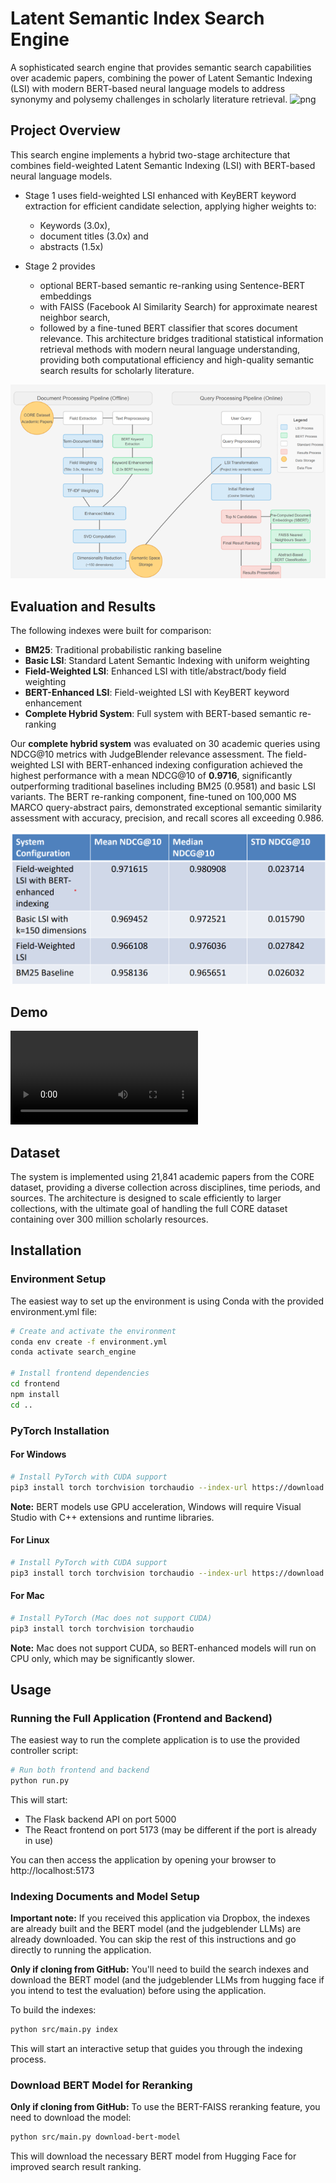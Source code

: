 # Latent Semantic Index Search Engine

A sophisticated search engine that provides semantic search capabilities over academic papers, combining the power of Latent Semantic Indexing (LSI) with modern BERT-based neural language models to address synonymy and polysemy challenges in scholarly literature retrieval.
![png](img/search_demo)
## Project Overview

This search engine implements a hybrid two-stage architecture that combines field-weighted Latent Semantic Indexing (LSI) with BERT-based neural language models. 
* Stage 1 uses field-weighted LSI enhanced with KeyBERT keyword extraction for efficient candidate selection, applying higher weights to: 
    * Keywords (3.0x), 
    * document titles (3.0x) and 
    * abstracts (1.5x) 

* Stage 2 provides
  *  optional BERT-based semantic re-ranking using Sentence-BERT embeddings
  *  with FAISS (Facebook AI Similarity Search) for approximate nearest neighbor search,
  *  followed by a fine-tuned BERT classifier that scores document relevance.
This architecture bridges traditional statistical information retrieval methods with modern neural language understanding, providing both computational efficiency and high-quality semantic search results for scholarly literature.

![png](img/architecture_diagram.png)

## Evaluation and Results

The following indexes were built for comparison:

  - **BM25**: Traditional probabilistic ranking baseline
  - **Basic LSI**: Standard Latent Semantic Indexing with uniform weighting
  - **Field-Weighted LSI**: Enhanced LSI with title/abstract/body field weighting
  - **BERT-Enhanced LSI**: Field-weighted LSI with KeyBERT keyword enhancement
  - **Complete Hybrid System**: Full system with BERT-based semantic re-ranking

Our **complete hybrid system** was evaluated on 30 academic queries using NDCG@10 metrics with JudgeBlender relevance assessment. The field-weighted LSI with BERT-enhanced indexing configuration achieved the highest performance with a mean NDCG@10 of **0.9716**, significantly outperforming traditional baselines including BM25 (0.9581) and basic LSI variants. The BERT re-ranking component, fine-tuned on 100,000 MS MARCO query-abstract pairs, demonstrated exceptional semantic similarity assessment with accuracy, precision, and recall scores all exceeding 0.986.

![png](img/evaluation_results.png)

## Demo

![mp4](img/latent_semantic_search_engine.mp4)

## Dataset

The system is implemented using 21,841 academic papers from the CORE dataset, providing a diverse collection across disciplines, time periods, and sources. The architecture is designed to scale efficiently to larger collections, with the ultimate goal of handling the full CORE dataset containing over 300 million scholarly resources.

## Installation

### Environment Setup

The easiest way to set up the environment is using Conda with the provided environment.yml file:

```bash
# Create and activate the environment
conda env create -f environment.yml
conda activate search_engine

# Install frontend dependencies
cd frontend
npm install
cd ..
```

### PyTorch Installation

#### For Windows
```bash
# Install PyTorch with CUDA support
pip3 install torch torchvision torchaudio --index-url https://download.pytorch.org/whl/cu126
```

**Note:** BERT models use GPU acceleration, Windows will require Visual Studio with C++ extensions and runtime libraries.

#### For Linux
```bash
# Install PyTorch with CUDA support
pip3 install torch torchvision torchaudio --index-url https://download.pytorch.org/whl/cu126
```

#### For Mac
```bash
# Install PyTorch (Mac does not support CUDA)
pip3 install torch torchvision torchaudio
```

**Note:** Mac does not support CUDA, so BERT-enhanced models will run on CPU only, which may be significantly slower.

## Usage

### Running the Full Application (Frontend and Backend)

The easiest way to run the complete application is to use the provided controller script:

```bash
# Run both frontend and backend
python run.py
```

This will start:
- The Flask backend API on port 5000
- The React frontend on port 5173 (may be different if the port is already in use)

You can then access the application by opening your browser to http://localhost:5173

### Indexing Documents and Model Setup

**Important note:** If you received this application via Dropbox, the indexes are already built and the BERT model (and the judgeblender LLMs) are already downloaded. You can skip the rest of this instructions and go directly to running the application.

**Only if cloning from GitHub:** You'll need to build the search indexes and download the BERT model (and the judgeblender LLMs from hugging face if you intend to test the evaluation) before using the application.

To build the indexes:

```bash
python src/main.py index
```

This will start an interactive setup that guides you through the indexing process.

### Download BERT Model for Reranking

**Only if cloning from GitHub:** To use the BERT-FAISS reranking feature, you need to download the model:

```bash
python src/main.py download-bert-model
```

This will download the necessary BERT model from Hugging Face for improved search result ranking.


